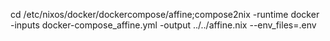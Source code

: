 cd /etc/nixos/docker/dockercompose/affine;compose2nix -runtime docker -inputs docker-compose_affine.yml -output ../../affine.nix --env_files=.env